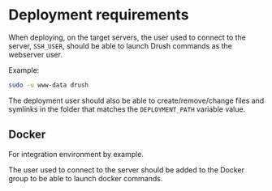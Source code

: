 # Deployment requirements

When deploying, on the target servers, the user used to connect to the server,
`SSH_USER`, should be able to launch Drush commands as the webserver user.

Example:
```bash
sudo -u www-data drush
```

The deployment user should also be able to create/remove/change files and
symlinks in the folder that matches the `DEPLOYMENT_PATH` variable value.

## Docker

For integration environment by example.

The user used to connect to the server should be added to the Docker group to be
able to launch docker commands.
